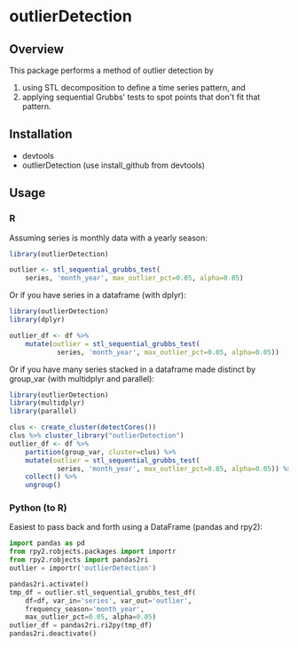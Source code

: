 # outlierDetection

## Overview

This package performs a method of outlier detection by

1. using STL decomposition to define a time series pattern, and
2. applying sequential Grubbs' tests to spot points that don't fit that pattern.

## Installation

- devtools
- outlierDetection (use install_github from devtools)

## Usage

### R

Assuming series is monthly data with a yearly season:
```R
library(outlierDetection)

outlier <- stl_sequential_grubbs_test(
    series, 'month_year', max_outlier_pct=0.05, alpha=0.05)
```

Or if you have series in a dataframe (with dplyr):
```R
library(outlierDetection)
library(dplyr)

outlier_df <- df %>%
    mutate(outlier = stl_sequential_grubbs_test(
            series, 'month_year', max_outlier_pct=0.05, alpha=0.05))
```

Or if you have many series stacked in a dataframe made distinct by group_var
(with multidplyr and parallel):
```R
library(outlierDetection)
library(multidplyr)
library(parallel)

clus <- create_cluster(detectCores())
clus %>% cluster_library("outlierDetection")
outlier_df <- df %>%
    partition(group_var, cluster=clus) %>%
    mutate(outlier = stl_sequential_grubbs_test(
            series, 'month_year', max_outlier_pct=0.05, alpha=0.05)) %>%
    collect() %>%
    ungroup()
```

### Python (to R)

Easiest to pass back and forth using a DataFrame (pandas and rpy2):
```Python
import pandas as pd
from rpy2.robjects.packages import importr
from rpy2.robjects import pandas2ri
outlier = importr('outlierDetection')

pandas2ri.activate()
tmp_df = outlier.stl_sequential_grubbs_test_df(
    df=df, var_in='series', var_out='outlier',
    frequency_season='month_year',
    max_outlier_pct=0.05, alpha=0.05)
outlier_df = pandas2ri.ri2py(tmp_df)
pandas2ri.deactivate()
```
